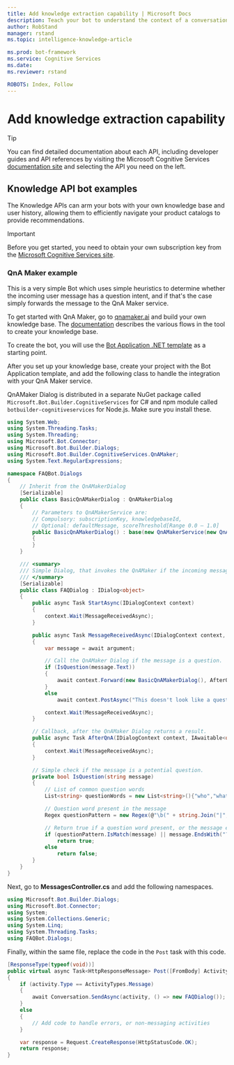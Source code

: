 ```yaml
---
title: Add knowledge extraction capability | Microsoft Docs
description: Teach your bot to understand the context of a conversation and respond appropriately with the Bot Framework and Cognitive Services.
author: RobStand
manager: rstand
ms.topic: intelligence-knowledge-article

ms.prod: bot-framework
ms.service: Cognitive Services
ms.date: 
ms.reviewer: rstand

ROBOTS: Index, Follow
---
```


# Add knowledge extraction capability

> [!TIP]
> You can find detailed documentation about each API, including developer guides and API references by visiting the Microsoft Cognitive Services <a href="https://www.microsoft.com/cognitive-services/en-us/documentation" target="_blank">documentation site</a> and selecting the API you need on the left.

## Knowledge API bot examples
The Knowledge APIs can arm your bots with your own knowledge base and user history, allowing them to efficiently navigate your product catalogs to provide recommendations.

> [!IMPORTANT]
> Before you get started, you need to obtain your own subscription key from the <a href="https://www.microsoft.com/cognitive-services/" target="_blank">Microsoft Cognitive Services site</a>.

### QnA Maker example
This is a very simple Bot which uses simple heuristics to determine whether the incoming user message has a question intent, and if that's the case simply forwards the message to the QnA Maker service.

To get started with QnA Maker, go to <a href="https://qnamaker.ai" target="_blank">qnamaker.ai</a> and build your own knowledge base. The <a href="https://qnamaker.ai/Documentation" target="_blank">documentation</a> describes the various flows in the tool to create your knowledge base.

To create the bot, you will use the [Bot Application .NET template](~/dotnet/getstarted.md#prerequisites) as a starting point.

After you set up your knowledge base, create your project with the Bot Application template, and add the following class to handle the integration with your QnA Maker service.

QnAMaker Dialog is distributed in a separate NuGet package called `Microsoft.Bot.Builder.CognitiveServices` for C# and npm module called `botbuilder-cognitiveservices` for Node.js. Make sure you install these.


```cs
using System.Web;
using System.Threading.Tasks;
using System.Threading;
using Microsoft.Bot.Connector;
using Microsoft.Bot.Builder.Dialogs;
using Microsoft.Bot.Builder.CognitiveServices.QnAMaker;
using System.Text.RegularExpressions;

namespace FAQBot.Dialogs
{
    // Inherit from the QnAMakerDialog
    [Serializable]
    public class BasicQnAMakerDialog : QnAMakerDialog
    {        
        // Parameters to QnAMakerService are:
        // Compulsory: subscriptionKey, knowledgebaseId,
        // Optional: defaultMessage, scoreThreshold[Range 0.0 – 1.0]
        public BasicQnAMakerDialog() : base(new QnAMakerService(new QnAMakerAttribute("<YOUR_QNAMAKER_SUBSCRIPTION_KEY>", "<YOUR_KNOWLEDGE_BASE_ID>", "No good match in FAQ.", 0.5)))
        {
        }
    }

    /// <summary>
    /// Simple Dialog, that invokes the QnAMaker if the incoming message is a question
    /// </summary>
    [Serializable]
    public class FAQDialog : IDialog<object>
    {
        public async Task StartAsync(IDialogContext context)
        {
            context.Wait(MessageReceivedAsync);
        }

        public async Task MessageReceivedAsync(IDialogContext context, IAwaitable<IMessageActivity> argument)
        {
            var message = await argument;

            // Call the QnAMaker Dialog if the message is a question.
            if (IsQuestion(message.Text))
            {
                await context.Forward(new BasicQnAMakerDialog(), AfterQnA, message, CancellationToken.None);
            }
            else
                await context.PostAsync("This doesn't look like a question.");

            context.Wait(MessageReceivedAsync);
        }

        // Callback, after the QnAMaker Dialog returns a result.
        public async Task AfterQnA(IDialogContext context, IAwaitable<object> argument)
        {
            context.Wait(MessageReceivedAsync);
        }

        // Simple check if the message is a potential question.
        private bool IsQuestion(string message)
        {
            // List of common question words
            List<string> questionWords = new List<string>(){"who","what","why", "how", "when"};

            // Question word present in the message
            Regex questionPattern = new Regex(@"\b(" + string.Join("|", questionWords.Select(Regex.Escape).ToArray()) + @"\b)", RegexOptions.IgnoreCase);

            // Return true if a question word present, or the message ends with "?"
            if (questionPattern.IsMatch(message) || message.EndsWith("?"))
                return true;
            else
                return false;
        }
    }
}
```

Next, go to **MessagesController.cs** and add the following namespaces.

```cs
using Microsoft.Bot.Builder.Dialogs;
using Microsoft.Bot.Connector;
using System;
using System.Collections.Generic;
using System.Linq;
using System.Threading.Tasks;
using FAQBot.Dialogs;
```

Finally, within the same file, replace the code in the `Post` task with this code.  

```cs
[ResponseType(typeof(void))]
public virtual async Task<HttpResponseMessage> Post([FromBody] Activity activity)
{
	if (activity.Type == ActivityTypes.Message)
	{
		await Conversation.SendAsync(activity, () => new FAQDialog());
	}
	else
	{
		// Add code to handle errors, or non-messaging activities
	}

	var response = Request.CreateResponse(HttpStatusCode.OK);
	return response;
}
```
